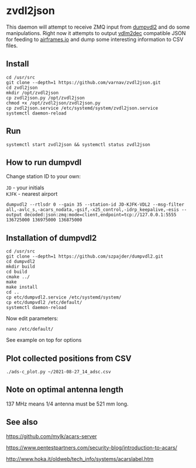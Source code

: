 # zvdl2json

This daemon will attempt to receive ZMQ input from [dumpvdl2](https://github.com/szpajder/dumpvdl2/) and do some manipulations.
Right now it attempts to output [vdlm2dec](https://github.com/TLeconte/vdlm2dec) compatible JSON for feeding to [airframes.io](https://airframes.io) and dump some interesting information to CSV files.

## Install

```shell
cd /usr/src
git clone --depth=1 https://github.com/varnav/zvdl2json.git
cd zvdl2json
mkdir /opt/zvdl2json
cp zvdl2json.py /opt/zvdl2json
chmod +x /opt/zvdl2json/zvdl2json.py
cp zvdl2json.service /etc/systemd/system/zvdl2json.service
systemctl daemon-reload
```

## Run 

```shell
systemctl start zvdl2json && systemctl status zvdl2json
```

## How to run dumpvdl

Change station ID to your own:

`JD` - your initials  
`KJFK` - nearest airport

```shell
dumpvdl2 --rtlsdr 0 --gain 35 --station-id JD-KJFK-VDL2 --msg-filter all,-avlc_s,-acars_nodata,-gsif,-x25_control,-idrp_keepalive,-esis --output decoded:json:zmq:mode=client,endpoint=tcp://127.0.0.1:5555 136725000 136975000 136875000
```

## Installation of dumpvdl2

```shell
cd /usr/src
git clone --depth=1 https://github.com/szpajder/dumpvdl2.git
cd dumpvdl2
mkdir build
cd build
cmake ../
make
make install
cd ..
cp etc/dumpvdl2.service /etc/systemd/system/
cp etc/dumpvdl2 /etc/default/
systemctl daemon-reload
```

Now edit parameters:

```shell
nano /etc/default/
```

See example on top for options

## Plot collected positions from CSV

```shell
./ads-c_plot.py ~/2021-08-27_14_adsc.csv
```

## Note on optimal antenna length

137 MHz means 1/4 antenna must be 521 mm long.

## See also

https://github.com/mylk/acars-server

https://www.pentestpartners.com/security-blog/introduction-to-acars/

http://www.hoka.it/oldweb/tech_info/systems/acarslabel.htm